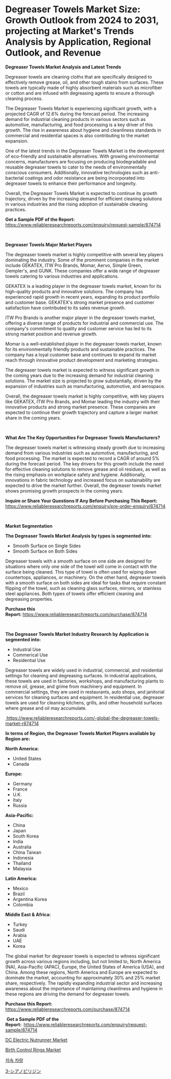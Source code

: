<p><h1>Degreaser Towels Market Size: Growth Outlook from 2024 to 2031, projecting at Market's Trends Analysis by Application, Regional Outlook, and Revenue</h1></p><p><strong>Degreaser Towels Market Analysis and Latest Trends</strong></p>
<p><p>Degreaser towels are cleaning cloths that are specifically designed to effectively remove grease, oil, and other tough stains from surfaces. These towels are typically made of highly absorbent materials such as microfiber or cotton and are infused with degreasing agents to ensure a thorough cleaning process.</p><p>The Degreaser Towels Market is experiencing significant growth, with a projected CAGR of 12.6% during the forecast period. The increasing demand for industrial cleaning products in various sectors such as automotive, manufacturing, and food processing is a key driver of this growth. The rise in awareness about hygiene and cleanliness standards in commercial and residential spaces is also contributing to the market expansion.</p><p>One of the latest trends in the Degreaser Towels Market is the development of eco-friendly and sustainable alternatives. With growing environmental concerns, manufacturers are focusing on producing biodegradable and reusable degreaser towels to cater to the needs of environmentally conscious consumers. Additionally, innovative technologies such as anti-bacterial coatings and odor resistance are being incorporated into degreaser towels to enhance their performance and longevity.</p><p>Overall, the Degreaser Towels Market is expected to continue its growth trajectory, driven by the increasing demand for efficient cleaning solutions in various industries and the rising adoption of sustainable cleaning practices.</p></p>
<p><strong>Get a Sample PDF of the Report:&nbsp;</strong> <a href="https://www.reliableresearchreports.com/enquiry/request-sample/874714">https://www.reliableresearchreports.com/enquiry/request-sample/874714</a></p>
<p>&nbsp;</p>
<p><strong>Degreaser Towels Major Market Players</strong></p>
<p><p>The degreaser towels market is highly competitive with several key players dominating the industry. Some of the prominent companies in the market include GEKATEX, ITW Pro Brands, Momar, Aervo, Simple Green, Gempler's, and GUNK. These companies offer a wide range of degreaser towels catering to various industries and applications.</p><p>GEKATEX is a leading player in the degreaser towels market, known for its high-quality products and innovative solutions. The company has experienced rapid growth in recent years, expanding its product portfolio and customer base. GEKATEX's strong market presence and customer satisfaction have contributed to its sales revenue growth.</p><p>ITW Pro Brands is another major player in the degreaser towels market, offering a diverse range of products for industrial and commercial use. The company's commitment to quality and customer service has led to its strong market position and revenue growth.</p><p>Momar is a well-established player in the degreaser towels market, known for its environmentally friendly products and sustainable practices. The company has a loyal customer base and continues to expand its market reach through innovative product development and marketing strategies.</p><p>The degreaser towels market is expected to witness significant growth in the coming years due to the increasing demand for industrial cleaning solutions. The market size is projected to grow substantially, driven by the expansion of industries such as manufacturing, automotive, and aerospace.</p><p>Overall, the degreaser towels market is highly competitive, with key players like GEKATEX, ITW Pro Brands, and Momar leading the industry with their innovative products and strong market presence. These companies are expected to continue their growth trajectory and capture a larger market share in the coming years.</p></p>
<p>&nbsp;</p>
<p><strong>What Are The Key Opportunities For Degreaser Towels Manufacturers?</strong></p>
<p><p>The degreaser towels market is witnessing steady growth due to increasing demand from various industries such as automotive, manufacturing, and food processing. The market is expected to record a CAGR of around 5% during the forecast period. The key drivers for this growth include the need for effective cleaning solutions to remove grease and oil residues, as well as the rising emphasis on workplace safety and hygiene. Additionally, innovations in fabric technology and increased focus on sustainability are expected to drive the market further. Overall, the degreaser towels market shows promising growth prospects in the coming years.</p></p>
<p><strong>Inquire or Share Your Questions If Any Before Purchasing This Report:</strong> <a href="https://www.reliableresearchreports.com/enquiry/pre-order-enquiry/874714">https://www.reliableresearchreports.com/enquiry/pre-order-enquiry/874714</a></p>
<p>&nbsp;</p>
<p><strong>Market Segmentation</strong></p>
<p><strong>The Degreaser Towels Market Analysis by types is segmented into:</strong></p>
<p><ul><li>Smooth Surface on Single Sides</li><li>Smooth Surface on Both Sides</li></ul></p>
<p><p>Degreaser towels with a smooth surface on one side are designed for situations where only one side of the towel will come in contact with the surface being cleaned. This type of towel is often used for wiping down countertops, appliances, or machinery. On the other hand, degreaser towels with a smooth surface on both sides are ideal for tasks that require constant flipping of the towel, such as cleaning glass surfaces, mirrors, or stainless steel appliances. Both types of towels offer efficient cleaning and degreasing properties.</p></p>
<p><strong>Purchase this Report:&nbsp;</strong><a href="https://www.reliableresearchreports.com/purchase/874714">https://www.reliableresearchreports.com/purchase/874714</a></p>
<p>&nbsp;</p>
<p><strong>The Degreaser Towels Market Industry Research by Application is segmented into:</strong></p>
<p><ul><li>Industral Use</li><li>Commerical Use</li><li>Residential Use</li></ul></p>
<p><p>Degreaser towels are widely used in industrial, commercial, and residential settings for cleaning and degreasing surfaces. In industrial applications, these towels are used in factories, workshops, and manufacturing plants to remove oil, grease, and grime from machinery and equipment. In commercial settings, they are used in restaurants, auto shops, and janitorial services for cleaning surfaces and equipment. In residential use, degreaser towels are used for cleaning kitchens, grills, and other household surfaces where grease and oil may accumulate.</p></p>
<p><a href="https://www.reliableresearchreports.com/-global-the-degreaser-towels-market-r874714">&nbsp;https://www.reliableresearchreports.com/-global-the-degreaser-towels-market-r874714</a></p>
<p><strong>In terms of Region, the Degreaser Towels Market Players available by Region are:</strong></p>
<p>
    <p> <strong> North America: </strong>
        <ul>
            <li>United States</li>
            <li>Canada</li>
        </ul>
        </p> 
    <p> <strong> Europe: </strong>
        <ul>
            <li>Germany</li>
            <li>France</li>
            <li>U.K.</li>
            <li>Italy</li>
            <li>Russia</li>
        </ul>
        </p> 
    <p> <strong> Asia-Pacific: </strong>
        <ul>
            <li>China</li>
            <li>Japan</li>
            <li>South Korea</li>
            <li>India</li>
            <li>Australia</li>
            <li>China Taiwan</li>
            <li>Indonesia</li>
            <li>Thailand</li>
            <li>Malaysia</li>
        </ul>
        </p> 
    <p> <strong> Latin America: </strong>
        <ul>
            <li>Mexico</li>
            <li>Brazil</li>
            <li>Argentina Korea</li>
            <li>Colombia</li>
        </ul>
        </p> 
    <p> <strong> Middle East & Africa: </strong>
        <ul>
            <li>Turkey</li>
            <li>Saudi</li>
            <li>Arabia</li>
            <li>UAE</li>
            <li>Korea</li>
        </ul>
    </p>
    </p>
<p><p>The global market for degreaser towels is expected to witness significant growth across various regions including, but not limited to, North America (NA), Asia-Pacific (APAC), Europe, the United States of America (USA), and China. Among these regions, North America and Europe are expected to dominate the market, accounting for approximately 30% and 25% market share, respectively. The rapidly expanding industrial sector and increasing awareness about the importance of maintaining cleanliness and hygiene in these regions are driving the demand for degreaser towels.</p></p>
<p><strong>Purchase this Report: </strong><a href="https://www.reliableresearchreports.com/purchase/874714">https://www.reliableresearchreports.com/purchase/874714</a></p>
<p>&nbsp;<strong>Get a Sample PDF of the Report:&nbsp;&nbsp;</strong><a href="https://www.reliableresearchreports.com/enquiry/request-sample/874714">https://www.reliableresearchreports.com/enquiry/request-sample/874714</a></p>
<p><strong></strong></p>
<p><p><a href="https://github.com/RoccoManning/Market-Research-Report-List-5/blob/main/dc-electric-nutrunner-market.md">DC Electric Nutrunner Market</a></p><p><a href="https://www.linkedin.com/pulse/birth-control-rings-market-trends-forecast-competitive-analysis-it4te">Birth Control Rings Market</a></p><p><a href="https://github.com/lzrvbyqzftro57/Market-Research-Report-List-2/blob/main/103869778261.md">저속 차량</a></p><p><a href="https://github.com/VellaJacobi2023/Market-Research-Report-List-1/blob/main/688387284648.md">3-シアノピリジン</a></p></p>